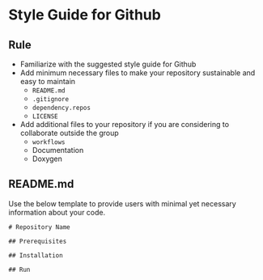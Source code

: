 # Style Guide for Github

## Rule
- Familiarize with the suggested style guide for Github
- Add minimum necessary files to make your repository sustainable and easy to maintain
  - `README.md`
  - `.gitignore`
  - `dependency.repos`
  - `LICENSE`
- Add additional files to your repository if you are considering to collaborate outside the group
  - `workflows`
  - Documentation
  - Doxygen

## README.md
Use the below template to provide users with minimal yet necessary information about your code. 
```
# Repository Name

## Prerequisites

## Installation

## Run

```
